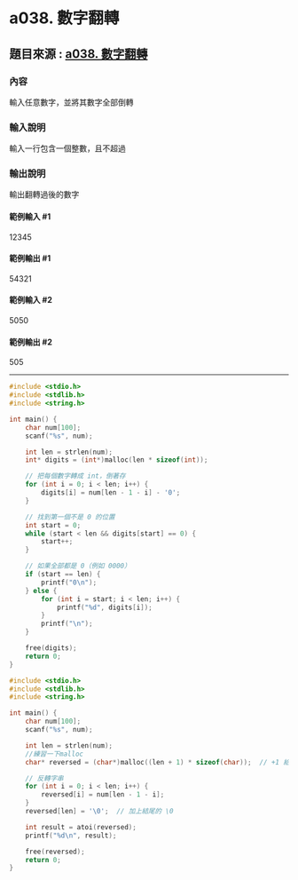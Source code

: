 # a038. 數字翻轉
## 題目來源 : [a038. 數字翻轉](https://zerojudge.tw/ShowProblem?problemid=a038)
### 內容
輸入任意數字，並將其數字全部倒轉

### 輸入說明
輸入一行包含一個整數，且不超過 

### 輸出說明
輸出翻轉過後的數字

#### 範例輸入 #1
12345
#### 範例輸出 #1
54321
#### 範例輸入 #2
5050
#### 範例輸出 #2
505


---

```c
#include <stdio.h>
#include <stdlib.h>
#include <string.h>

int main() {
    char num[100];
    scanf("%s", num);

    int len = strlen(num);
    int* digits = (int*)malloc(len * sizeof(int));

    // 把每個數字轉成 int，倒著存
    for (int i = 0; i < len; i++) {
        digits[i] = num[len - 1 - i] - '0';
    }

    // 找到第一個不是 0 的位置
    int start = 0;
    while (start < len && digits[start] == 0) {
        start++;
    }

    // 如果全部都是 0（例如 0000）
    if (start == len) {
        printf("0\n");
    } else {
        for (int i = start; i < len; i++) {
            printf("%d", digits[i]);
        }
        printf("\n");
    }

    free(digits);
    return 0;
}
```

```c
#include <stdio.h>
#include <stdlib.h>
#include <string.h>

int main() {
    char num[100];
    scanf("%s", num);

    int len = strlen(num);
    //練習一下malloc 
    char* reversed = (char*)malloc((len + 1) * sizeof(char));  // +1 給 \0

    // 反轉字串
    for (int i = 0; i < len; i++) {
        reversed[i] = num[len - 1 - i];
    }
    reversed[len] = '\0';  // 加上結尾的 \0

    int result = atoi(reversed);
    printf("%d\n", result);

    free(reversed);
    return 0;
}
```
